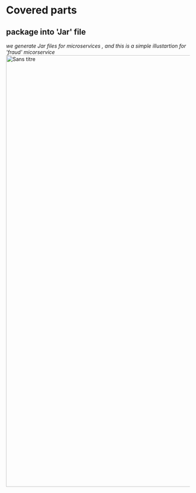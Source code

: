 # Covered parts
## package into 'Jar' file
<i>we generate Jar files for microservices , and this is a simple illustartion for 'fraud' micorservice </i>
<img width="1178" alt="Sans titre" src="https://user-images.githubusercontent.com/84160502/208528860-00b8e270-6b4d-47a7-a527-fdbe7fe4f2fe.png">
